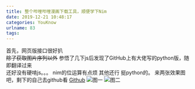 ```yaml
---
title: 整个哔哩哔哩漫画下载工具，顺便学下Nim
date: 2019-12-21 10:48:17
categories: YouKnow
urlname: 83
tags:
---
```

<!--markdown-->
首先，网页版接口很好扒  
~~除了获取图片序列以外~~
参悟了几下js后发现了GitHub上有大佬写的python版，随即翻译过来  
还好没有硬啃js。。。
nim的位运算有点烦
其他还行
挺python的。
来两张效果图吧，剩下的自己去github看
[Github][1]
![图一][2]
![图二][3]


  [1]: https://github.com/zhufengning/BiliComicDownload
  [2]: https://pic.yupoo.com/zhufn/fe384e62/111fc2d4.png
  [3]: https://pic.yupoo.com/zhufn/9ce0bf3f/2207a805.png
